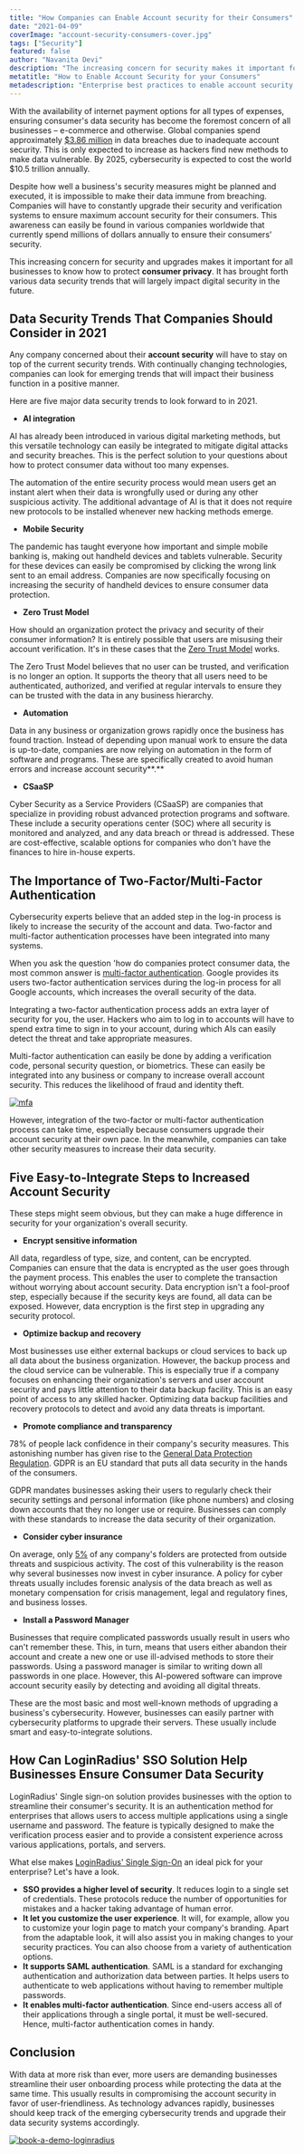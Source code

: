 ```yaml
---
title: "How Companies can Enable Account security for their Consumers"
date: "2021-04-09"
coverImage: "account-security-consumers-cover.jpg"
tags: ["Security"]
featured: false 
author: "Navanita Devi"
description: "The increasing concern for security makes it important for all businesses to know how to protect consumer privacy. As technology advances rapidly, businesses should keep track of the emerging cybersecurity trends and upgrade their data security systems accordingly. Here are the enterprise best practices to enable account security for consumers."
metatitle: "How to Enable Account Security for your Consumers"
metadescription: "Enterprise best practices to enable account security for consumers. Learn the security techniques to protect your consumer identities and access management."
---
```


With the availability of internet payment options for all types of expenses, ensuring consumer's data security has become the foremost concern of all businesses – e-commerce and otherwise. Global companies spend approximately [$3.86 million](https://www.forbes.com/sites/chuckbrooks/2021/03/02/alarming-cybersecurity-stats-------what-you-need-to-know-for-2021/?sh=1758eae058d3) in data breaches due to inadequate account security. This is only expected to increase as hackers find new methods to make data vulnerable. By 2025, cybersecurity is expected to cost the world $10.5 trillion annually. 

Despite how well a business's security measures might be planned and executed, it is impossible to make their data immune from breaching. Companies will have to constantly upgrade their security and verification systems to ensure maximum account security for their consumers. This awareness can easily be found in various companies worldwide that currently spend millions of dollars annually to ensure their consumers’ security.

This increasing concern for security and upgrades makes it important for all businesses to know how to protect **consumer privacy**. It has brought forth various data security trends that will largely impact digital security in the future. 


## Data Security Trends That Companies Should Consider in 2021

Any company concerned about their **account security** will have to stay on top of the current security trends. With continually changing technologies, companies can look for emerging trends that will impact their business function in a positive manner. 

Here are five major data security trends to look forward to in 2021.



*   **AI integration**

AI has already been introduced in various digital marketing methods, but this versatile technology can easily be integrated to mitigate digital attacks and security breaches. This is the perfect solution to your questions about how to protect consumer data without too many expenses.

The automation of the entire security process would mean users get an instant alert when their data is wrongfully used or during any other suspicious activity. The additional advantage of AI is that it does not require new protocols to be installed whenever new hacking methods emerge.



*   **Mobile Security**

The pandemic has taught everyone how important and simple mobile banking is, making out handheld devices and tablets vulnerable. Security for these devices can easily be compromised by clicking the wrong link sent to an email address. Companies are now specifically focusing on increasing the security of handheld devices to ensure consumer data protection.



*   **Zero Trust Model**

How should an organization protect the privacy and security of their consumer information? It is entirely possible that users are misusing their account verification. It's in these cases that the [Zero Trust Model](https://www.loginradius.com/resource/zero-trust-security/) works. 

The Zero Trust Model believes that no user can be trusted, and verification is no longer an option. It supports the theory that all users need to be authenticated, authorized, and verified at regular intervals to ensure they can be trusted with the data in any business hierarchy.



*   **Automation**

Data in any business or organization grows rapidly once the business has found traction. Instead of depending upon manual work to ensure the data is up-to-date, companies are now relying on automation in the form of software and programs. These are specifically created to avoid human errors and increase account security**.**



*   **CSaaSP**

Cyber Security as a Service Providers (CSaaSP) are companies that specialize in providing robust advanced protection programs and software. These include a security operations center (SOC) where all security is monitored and analyzed, and any data breach or thread is addressed. These are cost-effective, scalable options for companies who don't have the finances to hire in-house experts.


## The Importance of Two-Factor/Multi-Factor Authentication

Cybersecurity experts believe that an added step in the log-in process is likely to increase the security of the account and data. Two-factor and multi-factor authentication processes have been integrated into many systems. 

When you ask the question 'how do companies protect consumer data, the most common answer is [multi-factor authentication](https://www.loginradius.com/blog/async/why-mfa-important/). Google provides its users two-factor authentication services during the log-in process for all Google accounts, which increases the overall security of the data.

Integrating a two-factor authentication process adds an extra layer of security for you, the user. Hackers who aim to log in to accounts will have to spend extra time to sign in to your account, during which AIs can easily detect the threat and take appropriate measures. 

Multi-factor authentication can easily be done by adding a verification code, personal security question, or biometrics. These can easily be integrated into any business or company to increase overall account security. This reduces the likelihood of fraud and identity theft.

[![mfa](mfa.png)](https://www.loginradius.com/resource/buyers-guide-to-multi-factor-authentication/)

However, integration of the two-factor or multi-factor authentication process can take time, especially because consumers upgrade their account security at their own pace. In the meanwhile, companies can take other security measures to increase their data security. 


## Five Easy-to-Integrate Steps to Increased Account Security

These steps might seem obvious, but they can make a huge difference in security for your organization's overall security.



*   **Encrypt sensitive information**

All data, regardless of type, size, and content, can be encrypted. Companies can ensure that the data is encrypted as the user goes through the payment process. This enables the user to complete the transaction without worrying about account security. Data encryption isn't a fool-proof step, especially because if the security keys are found, all data can be exposed. However, data encryption is the first step in upgrading any security protocol. 



*   **Optimize backup and recovery**

Most businesses use either external backups or cloud services to back up all data about the business organization. However, the backup process and the cloud service can be vulnerable. This is especially true if a company focuses on enhancing their organization's servers and user account security and pays little attention to their data backup facility. This is an easy point of access to any skilled hacker. Optimizing data backup facilities and recovery protocols to detect and avoid any data threats is important.



*   **Promote compliance and transparency**

78% of people lack confidence in their company's security measures. This astonishing number has given rise to the [General Data Protection Regulation](https://www.loginradius.com/gdpr-and-privacy/). GDPR is an EU standard that puts all data security in the hands of the consumers. 

GDPR mandates businesses asking their users to regularly check their security settings and personal information (like phone numbers) and closing down accounts that they no longer use or require. Businesses can comply with these standards to increase the data security of their organization.  



*   **Consider cyber insurance**

On average, only [5%](https://www.forbes.com/sites/chuckbrooks/2021/03/02/alarming-cybersecurity-stats-------what-you-need-to-know-for-2021/?sh=1758eae058d3) of any company's folders are protected from outside threats and suspicious activity. The cost of this vulnerability is the reason why several businesses now invest in cyber insurance. A policy for cyber threats usually includes forensic analysis of the data breach as well as monetary compensation for crisis management, legal and regulatory fines, and business losses. 



*   **Install a Password Manager**

Businesses that require complicated passwords usually result in users who can't remember these. This, in turn, means that users either abandon their account and create a new one or use ill-advised methods to store their passwords. Using a password manager is similar to writing down all passwords in one place. However, this AI-powered software can improve account security easily by detecting and avoiding all digital threats. 

These are the most basic and most well-known methods of upgrading a business's cybersecurity. However, businesses can easily partner with cybersecurity platforms to upgrade their servers. These usually include smart and easy-to-integrate solutions.


## How Can LoginRadius' SSO Solution Help Businesses Ensure Consumer Data Security

LoginRadius' Single sign-on solution provides businesses with the option to streamline their consumer's security. It is an authentication method for enterprises that allows users to access multiple applications using a single username and password. The feature is typically designed to make the verification process easier and to provide a consistent experience across various applications, portals, and servers.

What else makes [LoginRadius' Single Sign-On](https://www.loginradius.com/protocols/) an ideal pick for your enterprise? Let's have a look.  



*   **SSO provides a higher level of security**. It reduces login to a single set of credentials. These protocols reduce the number of opportunities for mistakes and a hacker taking advantage of human error.
*   **It let you customize the user experience**. It will, for example, allow you to customize your login page to match your company's branding. Apart from the adaptable look, it will also assist you in making changes to your security practices. You can also choose from a variety of authentication options.
*   **It supports SAML authentication**. SAML is a standard for exchanging authentication and authorization data between parties. It helps users to authenticate to web applications without having to remember multiple passwords.
*   **It enables multi-factor authentication**. Since end-users access all of their applications through a single portal, it must be well-secured. Hence, multi-factor authentication comes in handy. 


## Conclusion 

With data at more risk than ever, more users are demanding businesses streamline their user onboarding process while protecting the data at the same time. This usually results in compromising the account security in favor of user-friendliness. As technology advances rapidly, businesses should keep track of the emerging cybersecurity trends and upgrade their data security systems accordingly.


[![book-a-demo-loginradius](../../assets/book-a-demo-loginradius.png)](https://www.loginradius.com/book-a-demo/)
